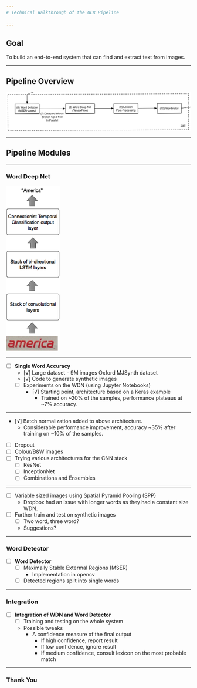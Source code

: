 ```yaml
---
# Technical Walkthrough of the OCR Pipeline

---
```

## Goal
To build an end-to-end system that can find and extract text from images.

---
## Pipeline Overview
![Dropbox Pipeline image](pipeline.jpg)

---
## Pipeline Modules
---
### Word Deep Net  

<img src="wdn.png" alt="Drawing" style="width: auto; height: 450px"/>

---
- [ ] **Single Word Accuracy**
  - [√] Large dataset - 9M images Oxford MJSynth dataset
  - [√] Code to generate synthetic images
  - [ ] Experiments on the WDN (using Jupyter Notebooks)
    - [√] Starting point, architecture based on a Keras example 
      - Trained on ~20% of the samples, performance plateaus at ~7% accuracy.

---

  - [√] Batch normalization added to above architecture.
    - Considerable performance improvement, accuracy ~35% after training on ~10% of the samples.
  - [ ] Dropout
  - [ ] Colour/B&W images
  - [ ] Trying various architectures for the CNN stack
    - [ ] ResNet
    - [ ] InceptionNet
    - [ ] Combinations and Ensembles

---

  - [ ] Variable sized images using Spatial Pyramid Pooling (SPP)
    - Dropbox had an issue with longer words as they had a constant size WDN.
  - [ ] Further train and test on synthetic images
    - [ ] Two word, three word?
    - Suggestions?  

---
### Word Detector  

- [ ] **Word Detector**
  - [ ] Maximally Stable Extermal Regions (MSER)
    - Implementation in opencv
  - [ ] Detected regions split into single words

---

### Integration

- [ ] **Integration of WDN and Word Detector**
  - [ ] Training and testing on the whole system
  - Possible tweaks
    - A confidence measure of the final output
      - If high confidence, report result
      - If low confidence, ignore result
      - If medium confidence, consult lexicon on the most probable match

---
  
  
### Thank You

